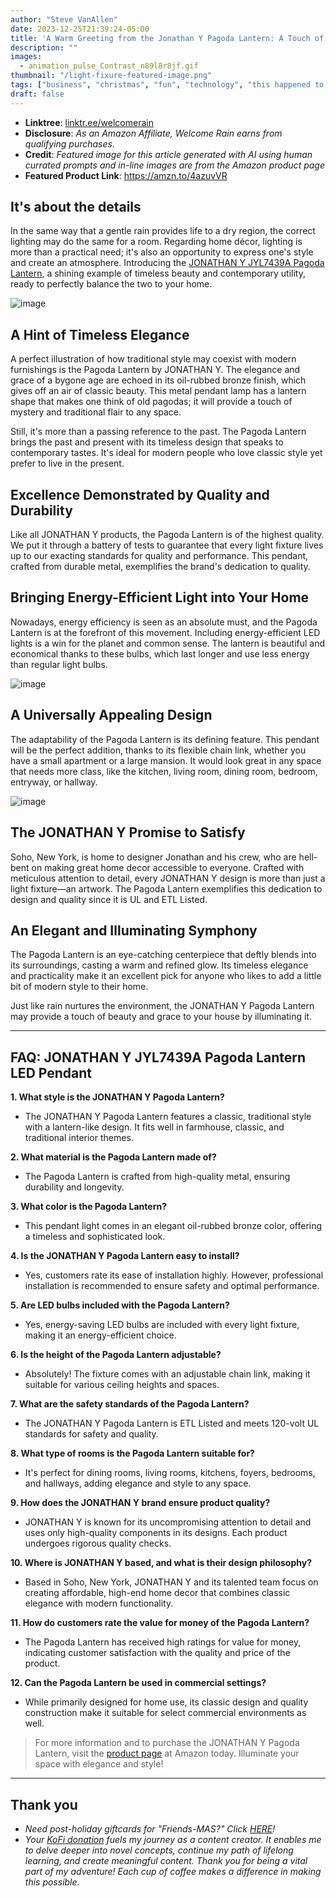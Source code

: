 ```yaml
---
author: "Steve VanAllen"
date: 2023-12-25T21:39:24-05:00
title: 'A Warm Greeting from the Jonathan Y Pagoda Lantern: A Touch of Elegance'
description: ""
images:
  - animation_pulse_Contrast_n89l8r8jf.gif
thumbnail: "/light-fixure-featured-image.png"
tags: ["business", "christmas", "fun", "technology", "this happened to me", "wealth"]
draft: false
---
```


- **Linktree**: [linktr.ee/welcomerain](https://linktr.ee/welcomerain)
- **Disclosure**: *As an Amazon Affiliate, Welcome Rain earns from qualifying purchases.*
- **Credit**: *Featured image for this article generated with AI using human currated prompts and in-line images are from the Amazon product page*
- **Featured Product Link**: https://amzn.to/4azuvVR

## It's about the details

In the same way that a gentle rain provides life to a dry region, the correct lighting may do the same for a room. Regarding home décor, lighting is more than a practical need; it's also an opportunity to express one's style and create an atmosphere. Introducing the [JONATHAN Y JYL7439A Pagoda Lantern](https://amzn.to/4azuvVR), a shining example of timeless beauty and contemporary utility, ready to perfectly balance the two to your home.

![image](/light-fixture-main.jpg)

## A Hint of Timeless Elegance

A perfect illustration of how traditional style may coexist with modern furnishings is the Pagoda Lantern by JONATHAN Y. The elegance and grace of a bygone age are echoed in its oil-rubbed bronze finish, which gives off an air of classic beauty. This metal pendant lamp has a lantern shape that makes one think of old pagodas; it will provide a touch of mystery and traditional flair to any space.

Still, it's more than a passing reference to the past. The Pagoda Lantern brings the past and present with its timeless design that speaks to contemporary tastes. It's ideal for modern people who love classic style yet prefer to live in the present.

## Excellence Demonstrated by Quality and Durability

Like all JONATHAN Y products, the Pagoda Lantern is of the highest quality. We put it through a battery of tests to guarantee that every light fixture lives up to our exacting standards for quality and performance. This pendant, crafted from durable metal, exemplifies the brand's dedication to quality.

## Bringing Energy-Efficient Light into Your Home

Nowadays, energy efficiency is seen as an absolute must, and the Pagoda Lantern is at the forefront of this movement. Including energy-efficient LED lights is a win for the planet and common sense. The lantern is beautiful and economical thanks to these bulbs, which last longer and use less energy than regular light bulbs.

![image](/light-fixture-room.jpg)

## A Universally Appealing Design

The adaptability of the Pagoda Lantern is its defining feature. This pendant will be the perfect addition, thanks to its flexible chain link, whether you have a small apartment or a large mansion. It would look great in any space that needs more class, like the kitchen, living room, dining room, bedroom, entryway, or hallway.

![image](/light-fixture-white-room.jpg)

## The JONATHAN Y Promise to Satisfy

Soho, New York, is home to designer Jonathan and his crew, who are hell-bent on making great home decor accessible to everyone. Crafted with meticulous attention to detail, every JONATHAN Y design is more than just a light fixture—an artwork. The Pagoda Lantern exemplifies this dedication to design and quality since it is UL and ETL Listed.

## An Elegant and Illuminating Symphony

The Pagoda Lantern is an eye-catching centerpiece that deftly blends into its surroundings, casting a warm and refined glow. Its timeless elegance and practicality make it an excellent pick for anyone who likes to add a little bit of modern style to their home.

Just like rain nurtures the environment, the JONATHAN Y Pagoda Lantern may provide a touch of beauty and grace to your house by illuminating it.

---

## FAQ: JONATHAN Y JYL7439A Pagoda Lantern LED Pendant

**1. What style is the JONATHAN Y Pagoda Lantern?**
   - The JONATHAN Y Pagoda Lantern features a classic, traditional style with a lantern-like design. It fits well in farmhouse, classic, and traditional interior themes.

**2. What material is the Pagoda Lantern made of?**
   - The Pagoda Lantern is crafted from high-quality metal, ensuring durability and longevity.

**3. What color is the Pagoda Lantern?**
   - This pendant light comes in an elegant oil-rubbed bronze color, offering a timeless and sophisticated look.

**4. Is the JONATHAN Y Pagoda Lantern easy to install?**
   - Yes, customers rate its ease of installation highly. However, professional installation is recommended to ensure safety and optimal performance.

**5. Are LED bulbs included with the Pagoda Lantern?**
   - Yes, energy-saving LED bulbs are included with every light fixture, making it an energy-efficient choice.

**6. Is the height of the Pagoda Lantern adjustable?**
   - Absolutely! The fixture comes with an adjustable chain link, making it suitable for various ceiling heights and spaces.

**7. What are the safety standards of the Pagoda Lantern?**
   - The JONATHAN Y Pagoda Lantern is ETL Listed and meets 120-volt UL standards for safety and quality.

**8. What type of rooms is the Pagoda Lantern suitable for?**
   - It's perfect for dining rooms, living rooms, kitchens, foyers, bedrooms, and hallways, adding elegance and style to any space.

**9. How does the JONATHAN Y brand ensure product quality?**
   - JONATHAN Y is known for its uncompromising attention to detail and uses only high-quality components in its designs. Each product undergoes rigorous quality checks.

**10. Where is JONATHAN Y based, and what is their design philosophy?**
   - Based in Soho, New York, JONATHAN Y and its talented team focus on creating affordable, high-end home decor that combines classic elegance with modern functionality.

**11. How do customers rate the value for money of the Pagoda Lantern?**
   - The Pagoda Lantern has received high ratings for value for money, indicating customer satisfaction with the quality and price of the product.

**12. Can the Pagoda Lantern be used in commercial settings?**
   - While primarily designed for home use, its classic design and quality construction make it suitable for select commercial environments as well.

> For more information and to purchase the JONATHAN Y Pagoda Lantern, visit the [product page](https://amzn.to/4azuvVR) at Amazon today. Illuminate your space with elegance and style!

---

## Thank you

- *Need post-holiday giftcards for "Friends-MAS?"  Click [HERE](https://welcomerain.pub/en/blog/last-minute-shopping-lifesaver/#thank-you)!*
- *Your [KoFi donation](https://ko-fi.com/welcomerain) fuels my journey as a content creator. It enables me to delve deeper into novel concepts, continue my path of lifelong learning, and create meaningful content. Thank you for being a vital part of my adventure! Each cup of coffee makes a difference in making this possible.*